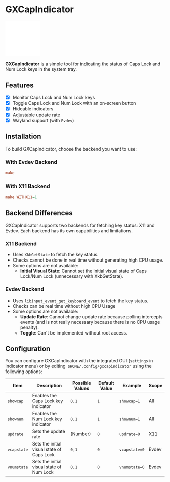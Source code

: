# GXCapIndicator

<img src="https://raw.githubusercontent.com/ItzSelenux/ItzSelenux.github.io/main/res/projects/gxcapindicator.svg" alt="GXCapIndicator Logo" width="111px" />

**GXCapIndicator** is a simple tool for indicating the status of Caps Lock and Num Lock keys in the system tray.

## Features

- [x] Monitor Caps Lock and Num Lock keys
- [x] Toggle Caps Lock and Num Lock with an on-screen button
- [x] Hideable indicators
- [x] Adjustable update rate
- [x] Wayland support (with `Evdev`)

## Installation

To build GXCapIndicator, choose the backend you want to use:

### With Evdev Backend

```ini
make
```

### With X11 Backend

```ini
make WITHX11=1
```

## Backend Differences

GXCapIndicator supports two backends for fetching key status: X11 and Evdev. Each backend has its own capabilities and limitations.

### X11 Backend
- Uses `XkbGetState` to fetch the key status.
- Checks cannot be done in real time without generating high CPU usage.
- Some options are not available:
  - **Initial Visual State**: Cannot set the initial visual state of Caps Lock/Num Lock (unnecessary with XkbGetState).
  
### Evdev Backend
- Uses `libinput_event_get_keyboard_event` to fetch the key status.
- Checks can be real time without high CPU Usage
- Some options are not available:
  - **Update Rate**: Cannot change update rate because polling intercepts events (and is not really necessary because there is no CPU usage penalty).
  - **Toggle**: Can't be implemented without root access.

## Configuration

You can configure GXCapIndicator with the integrated GUI (`settings` in indicator menu) or by editing` $HOME/.config/gxcapindicator` using the following options:

| Item        | Description                          | Possible Values | Default Value | Example     | Scope   |
|-------------|--------------------------------------|-----------------|---------------|-------------|---------|
| `showcap`   | Enables the Caps Lock key indicator  | `0`, `1`        | `1`           | `showcap=1` | All     |
| `shownum`   | Enables the Num Lock key indicator   | `0`, `1`        | `1`           | `shownum=1` | All     |
| `updrate`   | Sets the update rate                 | (Number)        | `0`           | `updrate=0` | X11     |
| `vcapstate` | Sets the initial visual state of Caps Lock | `0`, `1`   | `0`           | `vcapstate=0` | Evdev   |
| `vnumstate` | Sets the initial visual state of Num Lock  | `0`, `1`   | `0`           | `vnumstate=0` | Evdev   |
